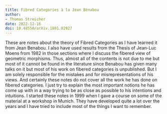 ```yaml
---
title: Fibred Categories à la Jean Bénabou
author:
- Thomas Streicher
date: 2022-12-16
doi: 10.48550/arXiv.1801.02927
---
```


These are notes about the theory of Fibred Categories as I have learned it from Jean Benabou. I also have used results from the Thesis of Jean-Luc Moens from 1982 in those sections where I discuss the fibered view of geometric morphisms. Thus, almost all of the contents is not due to me but most of it cannot be found in the literature since Benabou has given many talks on it but most of his work on fibered categories is unpublished. But I am solely responsible for the mistakes and for misrepresentations of his views. And certainly these notes do not cover all the work he has done on fibered categories. I just try to explain the most important notions he has come up with in a way trying to be as close as possible to his intentions and intuitions. I started these notes in 1999 when I gave a course on some of the material at a workshop in Munich. They have developed quite a lot over the years and I have tried to include most of the things I want to remember.
